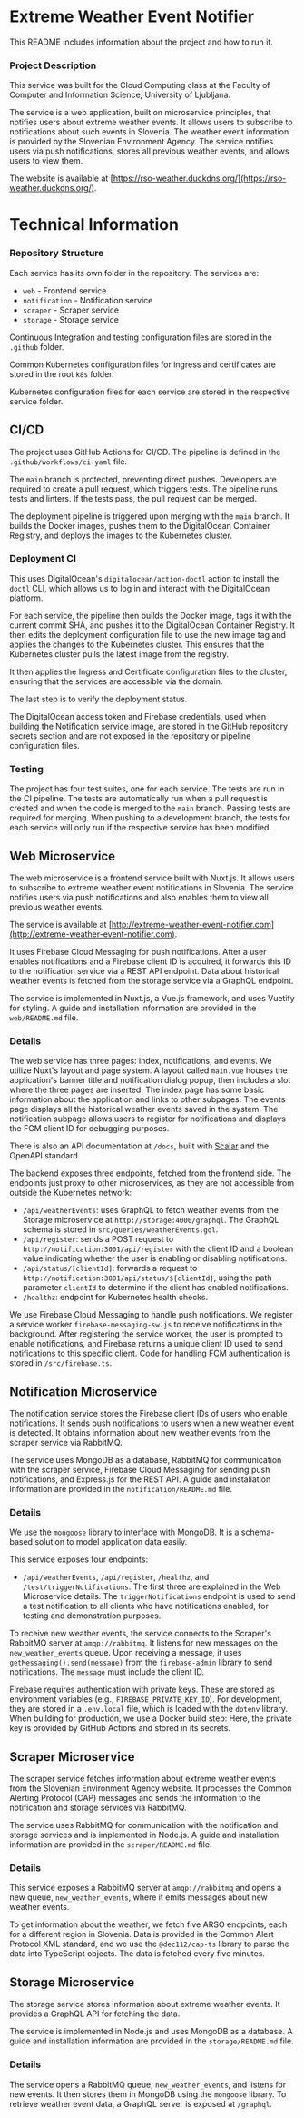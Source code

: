 # Extreme Weather Event Notifier

This README includes information about the project and how to run it.

### Project Description

This service was built for the Cloud Computing class at the Faculty of Computer and Information Science, University of Ljubljana.

The service is a web application, built on microservice principles, that notifies users about extreme weather events. It allows users to subscribe to notifications about such events in Slovenia. The weather event information is provided by the Slovenian Environment Agency. The service notifies users via push notifications, stores all previous weather events, and allows users to view them.

The website is available at [https://rso-weather.duckdns.org/](https://rso-weather.duckdns.org/).

# Technical Information

### Repository Structure

Each service has its own folder in the repository. The services are:
- `web` - Frontend service
- `notification` - Notification service
- `scraper` - Scraper service
- `storage` - Storage service

Continuous Integration and testing configuration files are stored in the `.github` folder.

Common Kubernetes configuration files for ingress and certificates are stored in the root `k8s` folder.

Kubernetes configuration files for each service are stored in the respective service folder.

## CI/CD

The project uses GitHub Actions for CI/CD. The pipeline is defined in the `.github/workflows/ci.yaml` file.

The `main` branch is protected, preventing direct pushes. Developers are required to create a pull request, which triggers tests. The pipeline runs tests and linters. If the tests pass, the pull request can be merged.

The deployment pipeline is triggered upon merging with the `main` branch. It builds the Docker images, pushes them to the DigitalOcean Container Registry, and deploys the images to the Kubernetes cluster.

### Deployment CI

This uses DigitalOcean's `digitalocean/action-doctl` action to install the `doctl` CLI, which allows us to log in and interact with the DigitalOcean platform.

For each service, the pipeline then builds the Docker image, tags it with the current commit SHA, and pushes it to the DigitalOcean Container Registry. It then edits the deployment configuration file to use the new image tag and applies the changes to the Kubernetes cluster. This ensures that the Kubernetes cluster pulls the latest image from the registry.

It then applies the Ingress and Certificate configuration files to the cluster, ensuring that the services are accessible via the domain.

The last step is to verify the deployment status.

The DigitalOcean access token and Firebase credentials, used when building the Notification service image, are stored in the GitHub repository secrets section and are not exposed in the repository or pipeline configuration files.

### Testing

The project has four test suites, one for each service. The tests are run in the CI pipeline. The tests are automatically run when a pull request is created and when the code is merged to the `main` branch. Passing tests are required for merging. When pushing to a development branch, the tests for each service will only run if the respective service has been modified.

## Web Microservice

The web microservice is a frontend service built with Nuxt.js. It allows users to subscribe to extreme weather event notifications in Slovenia. The service notifies users via push notifications and also enables them to view all previous weather events.

The service is available at [http://extreme-weather-event-notifier.com](http://extreme-weather-event-notifier.com).

It uses Firebase Cloud Messaging for push notifications. After a user enables notifications and a Firebase client ID is acquired, it forwards this ID to the notification service via a REST API endpoint. Data about historical weather events is fetched from the storage service via a GraphQL endpoint.

The service is implemented in Nuxt.js, a Vue.js framework, and uses Vuetify for styling. A guide and installation information are provided in the `web/README.md` file.

### Details

The web service has three pages: index, notifications, and events. We utilize Nuxt's layout and page system. A layout called `main.vue` houses the application's banner title and notification dialog popup, then includes a slot where the three pages are inserted. The index page has some basic information about the application and links to other subpages. The events page displays all the historical weather events saved in the system. The notification subpage allows users to register for notifications and displays the FCM client ID for debugging purposes.

There is also an API documentation at `/docs`, built with [Scalar](https://scalar.com/) and the OpenAPI standard.

The backend exposes three endpoints, fetched from the frontend side. The endpoints just proxy to other microservices, as they are not accessible from outside the Kubernetes network:
- `/api/weatherEvents`: uses GraphQL to fetch weather events from the Storage microservice at `http://storage:4000/graphql`. The GraphQL schema is stored in `src/queries/weatherEvents.gql`.
- `/api/register`: sends a POST request to `http://notification:3001/api/register` with the client ID and a boolean value indicating whether the user is enabling or disabling notifications.
- `/api/status/[clientId]`: forwards a request to `http://notification:3001/api/status/${clientId}`, using the path parameter `clientId` to determine if the client has enabled notifications.
- `/healthz`: endpoint for Kubernetes health checks.

We use Firebase Cloud Messaging to handle push notifications. We register a service worker `firebase-messaging-sw.js` to receive notifications in the background. After registering the service worker, the user is prompted to enable notifications, and Firebase returns a unique client ID used to send notifications to this specific client. Code for handling FCM authentication is stored in `/src/firebase.ts`.

## Notification Microservice

The notification service stores the Firebase client IDs of users who enable notifications. It sends push notifications to users when a new weather event is detected. It obtains information about new weather events from the scraper service via RabbitMQ.

The service uses MongoDB as a database, RabbitMQ for communication with the scraper service, Firebase Cloud Messaging for sending push notifications, and Express.js for the REST API. A guide and installation information are provided in the `notification/README.md` file.

### Details

We use the `mongoose` library to interface with MongoDB. It is a schema-based solution to model application data easily.

This service exposes four endpoints:
- `/api/weatherEvents`, `/api/register`, `/healthz`, and `/test/triggerNotifications`. The first three are explained in the Web Microservice details. The `triggerNotifications` endpoint is used to send a test notification to all clients who have notifications enabled, for testing and demonstration purposes.

To receive new weather events, the service connects to the Scraper's RabbitMQ server at `amqp://rabbitmq`. It listens for new messages on the `new_weather_events` queue. Upon receiving a message, it uses `getMessaging().send(message)` from the `firebase-admin` library to send notifications. The `message` must include the client ID.

Firebase requires authentication with private keys. These are stored as environment variables (e.g., `FIREBASE_PRIVATE_KEY_ID`). For development, they are stored in a `.env.local` file, which is loaded with the `dotenv` library. When building for production, we use a Docker build step: Here, the private key is provided by GitHub Actions and stored in its secrets.

## Scraper Microservice

The scraper service fetches information about extreme weather events from the Slovenian Environment Agency website. It processes the Common Alerting Protocol (CAP) messages and sends the information to the notification and storage services via RabbitMQ.

The service uses RabbitMQ for communication with the notification and storage services and is implemented in Node.js. A guide and installation information are provided in the `scraper/README.md` file.

### Details

This service exposes a RabbitMQ server at `amqp://rabbitmq` and opens a new queue, `new_weather_events`, where it emits messages about new weather events.

To get information about the weather, we fetch five ARSO endpoints, each for a different region in Slovenia. Data is provided in the Common Alert Protocol XML standard, and we use the `@dec112/cap-ts` library to parse the data into TypeScript objects. The data is fetched every five minutes.

## Storage Microservice

The storage service stores information about extreme weather events. It provides a GraphQL API for fetching the data.

The service is implemented in Node.js and uses MongoDB as a database. A guide and installation information are provided in the `storage/README.md` file.

### Details

The service opens a RabbitMQ queue, `new_weather_events`, and listens for new events. It then stores them in MongoDB using the `mongoose` library. To retrieve weather event data, a GraphQL server is exposed at `/graphql`.
